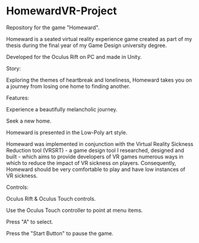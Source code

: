 # HomewardVR-Project
Repository for the game "Homeward".

Homeward is a seated virtual reality experience game created as part of my thesis during the final year of my Game Design university degree.

Developed for the Oculus Rift on PC and made in Unity.

Story:

Exploring the themes of heartbreak and loneliness, Homeward takes you on a journey from losing one home to finding another.

Features:

Experience a beautifully melancholic journey.

Seek a new home.

Homeward is presented in the Low-Poly art style.

Homeward was implemented in conjunction with the Virtual Reality Sickness Reduction tool (VRSRT) - a game design tool I researched, designed and built - which aims to provide developers of VR games numerous ways in which to reduce the impact of VR sickness on players.  Consequently, Homeward should be very comfortable to play and have low instances of VR sickness.

Controls:

Oculus Rift & Oculus Touch controls.

Use the Oculus Touch controller to point at menu items.

Press "A" to select.

Press the "Start Button" to pause the game.


